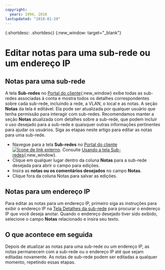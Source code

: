 ```yaml
---
copyright:
  years: 1994, 2018
lastupdated: "2018-01-29"
---
```

{:shortdesc: .shortdesc}
{:new_window: target="_blank"}

# Editar notas para uma sub-rede ou um endereço IP

## Notas para uma sub-rede
A tela **Sub-redes** no [Portal do cliente](https://control.softlayer.com/){:new_window} exibe todas as sub-redes associadas à conta e mostra todos os detalhes correspondentes sobre cada sub-rede, incluindo a rede, a VLAN, o local e as notas. A seção **Notas** da tela é editável. Ela pode ser atualizada por qualquer usuário que tenha permissão para interagir com sub-redes. Recomendamos manter a seção **Notas** atualizada com detalhes sobre a sub-rede, que podem incluir o uso desejado para a sub-rede e quaisquer outras informações pertinentes para ajudar os usuários. Siga as etapas neste artigo para editar as notas para uma sub-rede.

* Navegue para a tela **Sub-redes** no [Portal do cliente ![Ícone de link externo](../../icons/launch-glyph.svg "Ícone de link externo")](https://control.softlayer.com/). Consulte [Usando a tela Sub-redes](subnets-screen.html){:new_window}.
* Clique em qualquer lugar dentro da coluna **Notas** para a sub-rede desejada para abrir o campo para edições.
* Insira as **notas ou os comentários desejados** no campo **Notas**.
* Clique fora da coluna Notas para salvar as edições.

## Notas para um endereço IP

Para editar as notas para um endereço IP, primeiro siga as instruções para exibir o endereço IP na [Tela Detalhes da sub-rede](filter-ip.html#filter-ip-addresses-on-the-subnet-details-screen) para procurar o endereço IP que você deseja anotar. Quando o endereço desejado tiver sido exibido, selecione o campo **Notas** relacionado e insira seu texto.

## O que acontece em seguida

Depois de atualizar as notas para uma sub-rede ou um endereço IP, as notas permanecem com a sub-rede ou o endereço IP até que sejam editadas novamente. As notas de sub-rede podem ser editadas a qualquer momento, repetindo essas etapas.
